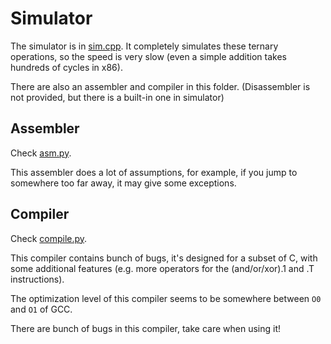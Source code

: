 # Simulator

The simulator is in [sim.cpp](sim.cpp). It completely simulates these ternary operations, so the speed is very slow (even a simple addition takes hundreds of cycles in x86).

There are also an assembler and compiler in this folder. (Disassembler is not provided, but there is a built-in one in simulator)

## Assembler

Check [asm.py](asm.py).

This assembler does a lot of assumptions, for example, if you jump to somewhere too far away, it may give some exceptions.

## Compiler

Check [compile.py](compile.py).

This compiler contains bunch of bugs, it's designed for a subset of C, with some additional features (e.g. more operators for the (and/or/xor).1 and .T instructions).

The optimization level of this compiler seems to be somewhere between `O0` and `O1` of GCC.

There are bunch of bugs in this compiler, take care when using it!